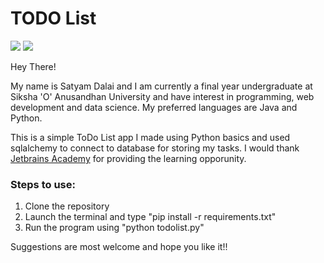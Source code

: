 # TODO List
<img src="https://img.shields.io/badge/Python-3.x-orange.svg"> <img src="https://img.shields.io/badge/Status-Completed-brightgreen.svg">

Hey There!

My name is Satyam Dalai and I am currently a final year undergraduate at Siksha 'O' Anusandhan University and have interest in programming, web development and data science. My preferred languages are Java and Python.

This is a simple ToDo List app I made using Python basics and used sqlalchemy to connect to database for storing my tasks. I would thank [Jetbrains Academy](https://hyperskill.org) for providing the learning opporunity.

### Steps to use:

1. Clone the repository
2. Launch the terminal and type "pip install -r requirements.txt"
3. Run the program using "python todolist.py"

Suggestions are most welcome and hope you like it!!
